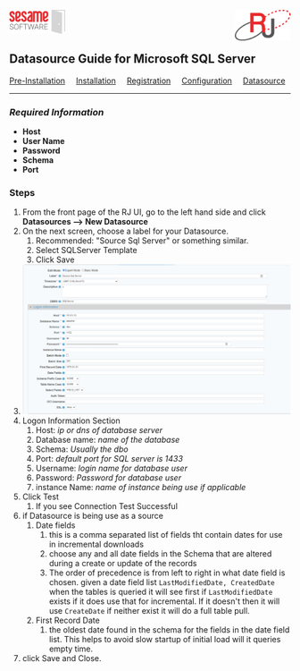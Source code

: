 <img  src="../images/SesameSoftwareLogo-2020Final.png" width="100"><img align=right src="../images/RJOrbitLogo-2021Final.png" width="100">

[comment]: # (Change Heading to reflect Datasource)

## Datasource Guide for Microsoft SQL Server

[comment]: # (Leave Nav BAR untouched)

[Pre-Installation](../README.md)&nbsp;&nbsp;&nbsp;&nbsp;&nbsp;[Installation](../guides/installguide.md)&nbsp;&nbsp;&nbsp;&nbsp;&nbsp;[Registration](../guides/RegistrationGuide.md)&nbsp;&nbsp;&nbsp;&nbsp;&nbsp;[Configuration](../guides/configurationGuide.md)&nbsp;&nbsp;&nbsp;&nbsp;&nbsp;[Datasource](README.md)

---
[comment]: # (Leave Or Alter Required info as needed)

### *Required Information*

* **Host**
* **User Name**
* **Password**
* **Schema**
* **Port**

### Steps

[comment]: # (step 1 is common to all Datasources)
[comment]: # (Step 2.1and 2.2 should be adjusted for Data Source specific)
[comment]: # (Step 3 should be Image of the datasource you can add the screenshot to the images folder or create a placeholder like {image of datasource screen})
[comment]: # (adjust step 4 and below as needed)

1. From the front page of the RJ UI, go to the left hand side and click **Datasources --> New Datasource**
2. On the next screen, choose a label for your Datasource.
   1. Recommended: "Source Sql Server" or something similar.
   2. Select SQLServer Template
   3. Click Save
3. ![Microsoft Sql Server Datasource](../images/sqlserver.png)
4. Logon Information Section
   1. Host: *ip or dns of database server*
   2. Database name: *name of the database*
   3. Schema: *Usually the dbo*
   4. Port: *default port for SQL server is 1433*
   5. Username: *login name for database user*
   6. Password: *Password for database user*
   7. instance Name: *name of instance being use if applicable*
5. Click Test
   1. If you see Connection Test Successful
6. if Datasource is being use as a source
   1. Date fields
      1. this is a comma separated list of fields tht contain dates for use in incremental downloads
      2. choose any and all date fields in the Schema that are altered during a create or update of the records
      3. The order of precedence is from left to right in what date field is chosen. given a date field list `LastModifiedDate, CreatedDate` when the tables is queried it will see first if `LastModifiedDate` exists if it does use that for incremental. If it doesn't then it will use `CreateDate` if neither exist it will do a full table pull.
   2. First Record Date
      1. the oldest date found in the schema for the fields in the date field list. This helps to avoid slow startup of initial load will it queries empty time.
7. click Save and Close.
